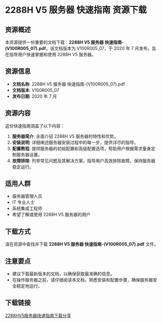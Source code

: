 # 2288H V5 服务器 快速指南 资源下载

## 资源概述

本资源提供一份重要的文档下载：**2288H V5 服务器 快速指南-(V100R005_07).pdf**。该文档版本为 V100R005_07，于 2020 年 7 月发布，旨在指导用户快速掌握和使用 2288H V5 服务器。

## 资源信息

- **文档名称**: 2288H V5 服务器 快速指南-(V100R005_07).pdf
- **文档版本**: V100R005_07
- **发布日期**: 2020 年 7 月

## 资源内容

这份快速指南涵盖了以下内容：

1. **服务器简介**: 全面介绍 2288H V5 服务器的特性和优势。
2. **安装说明**: 详细阐述服务器安装过程中的每一步，提供详尽的指导。
3. **配置教程**: 提供服务器的初始配置和高级配置选项，帮助用户根据需求量身定制服务器设置。
4. **故障排除**: 列举常见问题及其解决方案，指导用户高效排除故障，保持服务器稳定运行。

## 适用人群

- 服务器管理人员
- IT 专业人士
- 系统集成工程师
- 希望了解或使用 2288H V5 服务器的用户

## 下载方式

请在资源中查找并下载 **2288H V5 服务器 快速指南-(V100R005_07).pdf** 文件。

## 注意要点

- 建议下载最新版本的文档，以确保获取最准确的信息。
- 在操作服务器之前，请仔细阅读本文档，熟悉安装和配置步骤，确保服务器安全稳定地运行。

## 下载链接

[2288HV5服务器快速指南下载分享](https://pan.quark.cn/s/76e665917f5f)